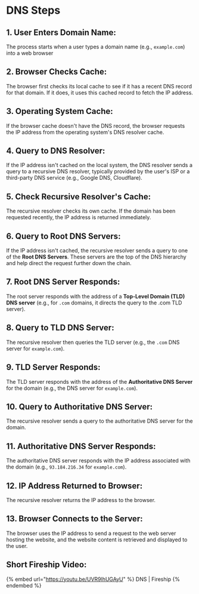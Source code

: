 # DNS Steps

## 1. **User Enters Domain Name**:&#x20;

The process starts when a user types a domain name (e.g., `example.com`) into a web browser

## **2. Browser Checks Cache**:&#x20;

The browser first checks its local cache to see if it has a recent DNS record for that domain. If it does, it uses this cached record to fetch the IP address.

## **3. Operating System Cache**:&#x20;

If the browser cache doesn't have the DNS record, the browser requests the IP address from the operating system's DNS resolver cache.

## **4. Query to DNS Resolver**:&#x20;

If the IP address isn't cached on the local system, the DNS resolver sends a query to a recursive DNS resolver, typically provided by the user's ISP or a third-party DNS service (e.g., Google DNS, Cloudflare).

## **5. Check Recursive Resolver's Cache**:&#x20;

The recursive resolver checks its own cache. If the domain has been requested recently, the IP address is returned immediately.

## **6. Query to Root DNS Servers**:

If the IP address isn't cached, the recursive resolver sends a query to one of the **Root DNS Servers**. These servers are the top of the DNS hierarchy and help direct the request further down the chain.

## **7. Root DNS Server Responds**:&#x20;

The root server responds with the address of a **Top-Level Domain (TLD) DNS server** (e.g., for `.com` domains, it directs the query to the .com TLD server).

## **8. Query to TLD DNS Server**:&#x20;

The recursive resolver then queries the TLD server (e.g., the `.com` DNS server for `example.com`).

## **9. TLD Server Responds**:&#x20;

The TLD server responds with the address of the **Authoritative DNS Server** for the domain (e.g., the DNS server for `example.com`).

## **10. Query to Authoritative DNS Server**:&#x20;

The recursive resolver sends a query to the authoritative DNS server for the domain.

## **11. Authoritative DNS Server Responds**:&#x20;

The authoritative DNS server responds with the IP address associated with the domain (e.g., `93.184.216.34` for `example.com`).

## **12. IP Address Returned to Browser**:&#x20;

The recursive resolver returns the IP address to the browser.

## **13. Browser Connects to the Server**:&#x20;

The browser uses the IP address to send a request to the web server hosting the website, and the website content is retrieved and displayed to the user.

## Short Fireship Video:

{% embed url="https://youtu.be/UVR9lhUGAyU" %}
DNS | Fireship
{% endembed %}
